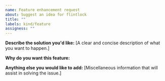 ```yaml
---
name: Feature enhancement request
about: Suggest an idea for flintlock
title: ""
labels: kind/feature
assigness: ""
---
```


<!--
In order to help us process this issue faster, please provide as much detail as possible.

Before creating a new feature request, please search existing issues to see if you find a similar one.
If there is a similar feature request please up-vote it and/or add your comments to it instead

For more information on how to request help on flintlock, please refer to our community docs.
https://github.com/liquidmetal-dev/flintlock/blob/main/CONTRIBUTING.md#opening-issues
-->

**Describe the solution you'd like:**
[A clear and concise description of what you want to happen.]

**Why do you want this feature:**

**Anything else you would like to add:**
[Miscellaneous information that will assist in solving the issue.]
